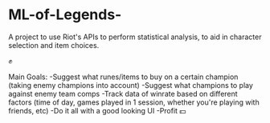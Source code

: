 # ML-of-Legends-
A project to use Riot's APIs to perform statistical analysis, to aid in character selection and item choices. 

✊ 

Main Goals:
-Suggest what runes/items to buy on a certain champion (taking enemy champions into account)
-Suggest what champions to play against enemy team comps
-Track data of winrate based on different factors (time of day, games played in 1 session, whether you're playing with friends, etc)
-Do it all with a good looking UI 
-Profit 💵

